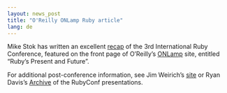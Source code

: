 ```yaml
---
layout: news_post
title: "O'Reilly ONLamp Ruby article"
lang: de
---
```


Mike Stok has written an excellent [ recap][1] of the 3rd International
Ruby Conference, featured on the front page of O’Reilly’s [ ONLamp][2]
site, entitled “Ruby’s Present and Future”.

For additional post-conference information, see Jim Weirich’s [ site][3]
or Ryan Davis’s [ Archive][4] of the RubyConf presentations.



[1]: http://www.onlamp.com/pub/a/onlamp/2003/12/18/ruby_con.html 
[2]: http://www.onlamp.com 
[3]: http://onestepback.org/index.cgi/Tech/Conferences/RubyConf2003 
[4]: http://www.zenspider.com/Languages/Ruby/RubyConf2003.html 

